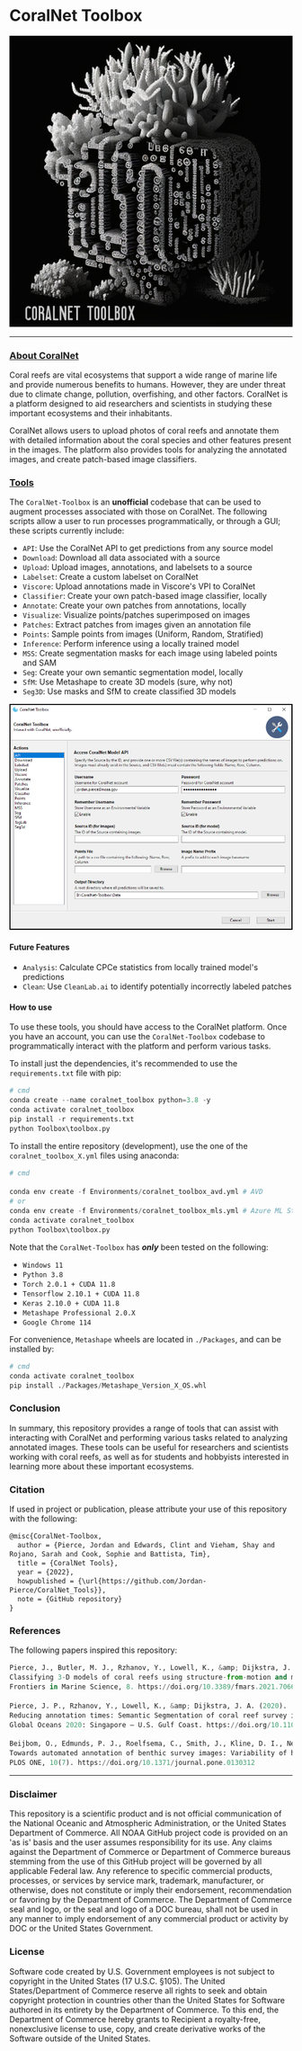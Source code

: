 # CoralNet Toolbox  


<p align="center">
  <img src="./Figures/CoralNet-Toolbox.png" alt="CoralNet-Toolbox">
</p>

---

### [**About CoralNet**](https://coralnet.ucsd.edu/source/)
Coral reefs are vital ecosystems that support a wide range of marine life and provide numerous 
benefits to humans. However, they are under threat due to climate change, pollution, overfishing, 
and other factors. CoralNet is a platform designed to aid researchers and scientists in studying 
these important ecosystems and their inhabitants.

CoralNet allows users to upload photos of coral reefs and annotate them with detailed information 
about the coral species and other features present in the images. The platform also provides tools 
for analyzing the annotated images, and create patch-based image classifiers. 

### [**Tools**](./Toolbox/README.md#coralnet-toolbox)

The `CoralNet-Toolbox` is an **unofficial** codebase that can be used to augment processes associated
with those on CoralNet. The following scripts allow a user to run processes programmatically, or through 
a GUI; these scripts currently include:

- `API`: Use the CoralNet API to get predictions from any source model
- `Download`: Download all data associated with a source
- `Upload`: Upload images, annotations, and labelsets to a source
- `Labelset`: Create a custom labelset on CoralNet
- `Viscore`: Upload annotations made in Viscore's VPI to CoralNet
- `Classifier`: Create your own patch-based image classifier, locally
- `Annotate`: Create your own patches from annotations, locally
- `Visualize`: Visualize points/patches superimposed on images
- `Patches`: Extract patches from images given an annotation file
- `Points`: Sample points from images (Uniform, Random, Stratified)
- `Inference`: Perform inference using a locally trained model
- `MSS`: Create segmentation masks for each image using labeled points and SAM
- `Seg`: Create your own semantic segmentation model, locally
- `SfM`: Use Metashape to create 3D models (sure, why not)
- `Seg3D`: Use masks and SfM to create classified 3D models


<p align="center">
  <img src="Figures/toolbox_gui.PNG" alt="CoralNet-Toolbox-Features">
</p>

#### **Future Features**
- `Analysis`: Calculate CPCe statistics from locally trained model's predictions
- `Clean`: Use `CleanLab.ai` to identify potentially incorrectly labeled patches

#### **How to use**
To use these tools, you should have access to the CoralNet platform. Once you have an account, 
you can use the `CoralNet-Toolbox` codebase to programmatically interact with the platform and perform 
various tasks.

To install just the dependencies, it's recommended to use the `requirements.txt` file with pip:
```python
# cmd
conda create --name coralnet_toolbox python=3.8 -y
conda activate coralnet_toolbox
pip install -r requirements.txt
python Toolbox\toolbox.py
```

To install the entire repository (development), use the one of the `coralnet_toolbox_X.yml` files using anaconda:
```python
# cmd

conda env create -f Environments/coralnet_toolbox_avd.yml # AVD
# or 
conda env create -f Environments/coralnet_toolbox_mls.yml # Azure ML Studio
conda activate coralnet_toolbox
python Toolbox\toolbox.py
```

Note that the `CoralNet-Toolbox` has ***only*** been tested on the following:
- `Windows 11`
- `Python 3.8`
- `Torch 2.0.1 + CUDA 11.8`
- `Tensorflow 2.10.1 + CUDA 11.8`
- `Keras 2.10.0 + CUDA 11.8`
- `Metashape Professional 2.0.X`
- `Google Chrome 114`

For convenience, `Metashape` wheels are located in `./Packages`, and can be installed by:
```python
# cmd
conda activate coralnet_toolbox
pip install ./Packages/Metashape_Version_X_OS.whl
```

### **Conclusion**
In summary, this repository provides a range of tools that can assist with interacting with 
CoralNet and performing various tasks related to analyzing annotated images. These tools can be 
useful for researchers and scientists working with coral reefs, as well as for students and
hobbyists interested in learning more about these important ecosystems.

### Citation

If used in project or publication, please attribute your use of this repository with the following:
    
```
@misc{CoralNet-Toolbox,
  author = {Pierce, Jordan and Edwards, Clint and Vieham, Shay and Rojano, Sarah and Cook, Sophie and Battista, Tim},
  title = {CoralNet Tools},
  year = {2022},
  howpublished = {\url{https://github.com/Jordan-Pierce/CoralNet_Tools}},
  note = {GitHub repository}
}
```

### References  

The following papers inspired this repository:
```python
Pierce, J., Butler, M. J., Rzhanov, Y., Lowell, K., &amp; Dijkstra, J. A. (2021).
Classifying 3-D models of coral reefs using structure-from-motion and multi-view semantic segmentation.
Frontiers in Marine Science, 8. https://doi.org/10.3389/fmars.2021.706674

Pierce, J. P., Rzhanov, Y., Lowell, K., &amp; Dijkstra, J. A. (2020).
Reducing annotation times: Semantic Segmentation of coral reef survey images.
Global Oceans 2020: Singapore – U.S. Gulf Coast. https://doi.org/10.1109/ieeeconf38699.2020.9389163

Beijbom, O., Edmunds, P. J., Roelfsema, C., Smith, J., Kline, D. I., Neal, B. P., Dunlap, M. J., Moriarty, V., Fan, T.-Y., Tan, C.-J., Chan, S., Treibitz, T., Gamst, A., Mitchell, B. G., &amp; Kriegman, D. (2015).
Towards automated annotation of benthic survey images: Variability of human experts and operational modes of automation.
PLOS ONE, 10(7). https://doi.org/10.1371/journal.pone.0130312
```
---

### Disclaimer

This repository is a scientific product and is not official communication of the National 
Oceanic and Atmospheric Administration, or the United States Department of Commerce. All NOAA 
GitHub project code is provided on an 'as is' basis and the user assumes responsibility for its 
use. Any claims against the Department of Commerce or Department of Commerce bureaus stemming from 
the use of this GitHub project will be governed by all applicable Federal law. Any reference to 
specific commercial products, processes, or services by service mark, trademark, manufacturer, or 
otherwise, does not constitute or imply their endorsement, recommendation or favoring by the 
Department of Commerce. The Department of Commerce seal and logo, or the seal and logo of a DOC 
bureau, shall not be used in any manner to imply endorsement of any commercial product or activity 
by DOC or the United States Government.


### License 

Software code created by U.S. Government employees is not subject to copyright in the United States 
(17 U.S.C. §105). The United States/Department of Commerce reserve all rights to seek and obtain 
copyright protection in countries other than the United States for Software authored in its 
entirety by the Department of Commerce. To this end, the Department of Commerce hereby grants to 
Recipient a royalty-free, nonexclusive license to use, copy, and create derivative works of the 
Software outside of the United States.
